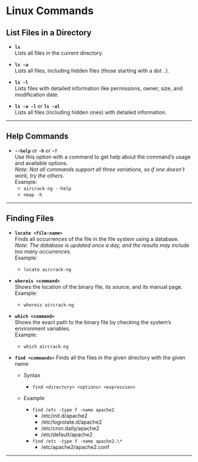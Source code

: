 # Linux Commands

## List Files in a Directory
- **`ls`**  
  Lists all files in the current directory.

- **`ls -a`**  
  Lists all files, including hidden files (those starting with a dot `.`).

- **`ls -l`**  
  Lists files with detailed information like permissions, owner, size, and modification date.

- **`ls -a -l`** or **`ls -al`**  
  Lists all files (including hidden ones) with detailed information.

---

## Help Commands
- **`--help`** or **`-h`** or **`-?`**  
  Use this option with a command to get help about the command’s usage and available options.  
  *Note: Not all commands support all three variations, so if one doesn’t work, try the others.*  
  Example:
  - `aircrack-ng --help`  
  - `nmap -h`

---

## Finding Files

- **`locate <file-name>`**  
  Finds all occurrences of the file in the file system using a database.  
  *Note: The database is updated once a day, and the results may include too many occurrences.*  
  Example:  
  - `locate aircrack-ng`
 

- **`whereis <command>`**  
  Shows the location of the binary file, its source, and its manual page.  
  Example:  
  - `whereis aircrack-ng`

- **`which <command>`**  
  Shows the exact path to the binary file by checking the system’s environment variables.  
  Example:  
  - `which aircrack-ng`
 
- **`find <commands>`**
  Finds all the files in the given directory with the given name
  - Syntax
    - `find <directory> <options> <expression>`

  - Example
    - `find /etc -type f -name apache2`
      - /etc/init.d/apache2
      - /etc/logrotate.d/apache2
      - /etc/cron.daily/apache2
      - /etc/default/apache2
    - `find /etc -type f -name apache2.\*`
        - /etc/apache2/apache2.conf

---
